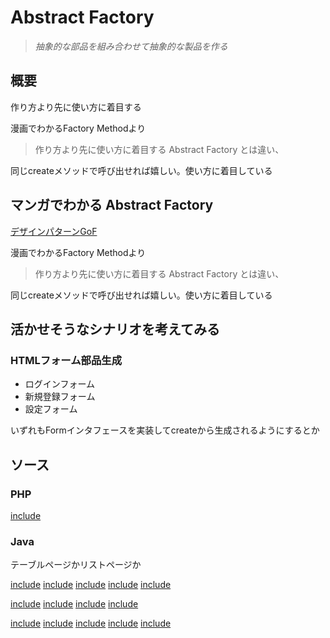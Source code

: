 # Abstract Factory

> *抽象的な部品を組み合わせて抽象的な製品を作る*


## 概要


作り方より先に使い方に着目する


漫画でわかるFactory Methodより

> 作り方より先に使い方に着目する Abstract Factory とは違い、

同じcreateメソッドで呼び出せれば嬉しい。使い方に着目している


## マンガでわかる Abstract Factory

[デザインパターン](https://qiita.com/tags/デザインパターン)[GoF](https://qiita.com/tags/gof)


漫画でわかるFactory Methodより

> 作り方より先に使い方に着目する Abstract Factory とは違い、

同じcreateメソッドで呼び出せれば嬉しい。使い方に着目している

## 活かせそうなシナリオを考えてみる

### HTMLフォーム部品生成

- ログインフォーム
- 新規登録フォーム
- 設定フォーム

いずれもFormインタフェースを実装してcreateから生成されるようにするとか


## ソース

### PHP

[include](../../patterns/AbstractFactory/php/index.php)


### Java

テーブルページかリストページか

[include](../../patterns/dpsrc_2009-10-10/src/AbstractFactory/Sample/factory/Factory.java)
[include](../../patterns/dpsrc_2009-10-10/src/AbstractFactory/Sample/factory/Item.java)
[include](../../patterns/dpsrc_2009-10-10/src/AbstractFactory/Sample/factory/Link.java)
[include](../../patterns/dpsrc_2009-10-10/src/AbstractFactory/Sample/factory/Tray.java)
[include](../../patterns/dpsrc_2009-10-10/src/AbstractFactory/Sample/factory/Page.java)

[include](../../patterns/dpsrc_2009-10-10/src/AbstractFactory/Sample/tablefactory/TableFactory.java)
[include](../../patterns/dpsrc_2009-10-10/src/AbstractFactory/Sample/tablefactory/TableLink.java)
[include](../../patterns/dpsrc_2009-10-10/src/AbstractFactory/Sample/tablefactory/TableTray.java)
[include](../../patterns/dpsrc_2009-10-10/src/AbstractFactory/Sample/tablefactory/TablePage.java)

[include](../../patterns/dpsrc_2009-10-10/src/AbstractFactory/Sample/listfactory/ListFactory.java)
[include](../../patterns/dpsrc_2009-10-10/src/AbstractFactory/Sample/listfactory/ListLink.java)
[include](../../patterns/dpsrc_2009-10-10/src/AbstractFactory/Sample/listfactory/ListTray.java)
[include](../../patterns/dpsrc_2009-10-10/src/AbstractFactory/Sample/listfactory/ListPage.java)
[include](../../patterns/dpsrc_2009-10-10/src/AbstractFactory/Sample/Main.java)
